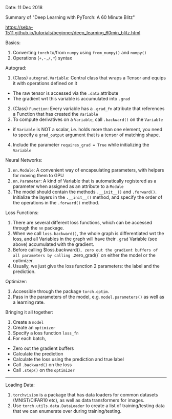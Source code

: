 Date: 11 Dec 2018

Summary of "Deep Learning with PyTorch: A 60 Minute Blitz" 

https://seba-1511.github.io/tutorials/beginner/deep_learning_60min_blitz.html

Basics:
1. Converting `torch` to/from `numpy` using `from_numpy()` and `numpy()`
2. Operations (`+,-,/,*`) syntax 

Autograd:
1. (Class) `autograd.Variable`: Central class that wraps a Tensor and equips it with operations defined on it
  - The raw tensor is accessed via the `.data` attribute
  - The gradient wrt this variable is accumulated into `.grad`
2. (Class) `Function`: Every variable has a `.grad_fn` attribute that references a Function that has created the `Variable`
3. To compute derivatives on a `Variable`, call `.backward()` on the `Variable`
  - if `Variable` is NOT a scalar, i.e. holds more than one element, you need to specify a `grad_output` argument that is a tensor of matching shape.
4. Include the parameter `requires_grad = True` while initializing the `Variable`

Neural Networks:
1. `nn.Module`: A convenient way of encapsulating parameters, with helpers for moving them to GPU
2. `nn.Parameter`: A kind of Variable that is automatically registered as a parameter when assigned as an attribute to a `Module`
3. The model should contain the methods `.__init__()` and `.forward()`. Initialize the layers in the `.__init__()` method, and specify the order of the operations in the `.forward()` method.

Loss Functions:
1. There are several different loss functions, which can be accessed through the `nn` package.
2. When we call `loss.backward()`, the whole graph is differentiated wrt the loss, and all Variables in the graph will have their `.grad` Variable (see above) accumulated with the gradient.
3. Before calling $loss.backward()`, zero out the gradient buffers of all parameters by calling `.zero_grad()` on either the model or the optimizer.
4. Usually, we just give the loss function 2 parameters: the label and the prediction.

Optimizer:
1. Accessible through the package `torch.optim`.
2. Pass in the parameters of the model, e.g. `model.parameters()` as well as a learning rate. 

Bringing it all together:
1. Create a `model`
2. Create an `optimizer`
3. Specify a loss function `loss_fn`
4. For each batch,
- Zero out the gradient buffers
- Calculate the prediction
- Calculate the loss using the prediction and true label
- Call `.backward()` on the loss 
- Call `.step()` on the `optimizer`

------------------------------------------------------------------------------------------------

Loading Data:
1. `torchvision` is a package that has data loaders for common datasets (MNIST/CIFAR10 etc), as well as data transformers for images.
2.  Use `torch.utils.data.DataLoader` to create a list of training/testing data that we can enumerate over during training/testing.
